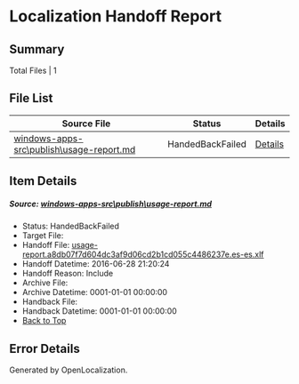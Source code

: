 # <a name='report-top'></a> Localization Handoff Report

## Summary
 Total Files | 1

## File List
 Source File | Status | Details 
 ----------- | ------ | ------- 
 [windows-apps-src\publish\usage-report.md](https://github.com/Microsoft/windows-apps/blob/056642044953bab02f78912c7611ddcf5d6d48e6/windows-apps-src/publish/usage-report.md) | HandedBackFailed | [Details](#476e7ee0c9c7ea7dce7f5e3a0389091ede9132c43648)

## Item Details
##### <a name='476e7ee0c9c7ea7dce7f5e3a0389091ede9132c43648'></a> Source: [windows-apps-src\publish\usage-report.md](https://github.com/Microsoft/windows-apps/blob/056642044953bab02f78912c7611ddcf5d6d48e6/windows-apps-src/publish/usage-report.md)
* Status: HandedBackFailed
* Target File: 
* Handoff File: [usage-report.a8db07f7d604dc3af9d06cd2b1cd055c4486237e.es-es.xlf](https://github.com/Microsoft/WDG.handoff/blob/3c827684b1c8f86a8351ae9e318148de4791c3a5/ol-handoff/Microsoft/windows-apps.es-es/master/usage-report.a8db07f7d604dc3af9d06cd2b1cd055c4486237e.es-es.xlf)
* Handoff Datetime: 2016-06-28 21:20:24
* Handoff Reason: Include
* Archive File: 
* Archive Datetime: 0001-01-01 00:00:00
* Handback File: 
* Handback Datetime: 0001-01-01 00:00:00
* [Back to Top](#report-top)


## Error Details

Generated by OpenLocalization.
